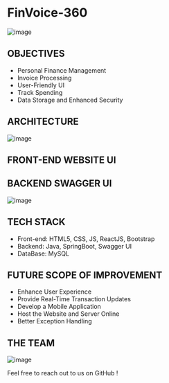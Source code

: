 # FinVoice-360
![image](https://github.com/AishwaryaRavi07/Group6-neuedaproject/assets/89989829/204715f2-6668-4e2b-9830-89919ee68248)

## OBJECTIVES
- Personal Finance Management
- Invoice Processing
- User-Friendly UI
- Track Spending
- Data Storage and Enhanced Security

## ARCHITECTURE
![image](https://github.com/AishwaryaRavi07/Group6-neuedaproject/assets/89989829/a96125b8-0f5e-4110-a9fd-e69fe37964b1)

## FRONT-END WEBSITE UI

## BACKEND SWAGGER UI
![image](https://github.com/AishwaryaRavi07/Group6-neuedaproject/assets/89989829/4b505880-aca8-4d8d-8ae4-1b30d46d9bb4)

## TECH STACK
- Front-end:
  HTML5, CSS, JS, ReactJS, Bootstrap
- Backend:
  Java, SpringBoot, Swagger UI
- DataBase:
  MySQL

## FUTURE SCOPE OF IMPROVEMENT
- Enhance User Experience
- Provide Real-Time Transaction Updates
- Develop a Mobile Application
- Host the Website and Server Online
- Better Exception Handling

## THE TEAM
![image](https://github.com/AishwaryaRavi07/Group6-neuedaproject/assets/89989829/074b57df-1b05-4316-a9ac-aace4bdb290e)

Feel free to reach out to us on GitHub !
